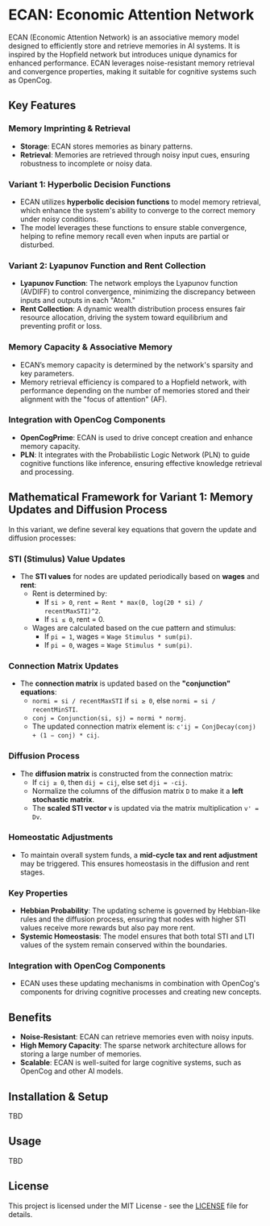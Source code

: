 # ECAN: Economic Attention Network

ECAN (Economic Attention Network) is an associative memory model designed to efficiently store and retrieve memories in AI systems. It is inspired by the Hopfield network but introduces unique dynamics for enhanced performance. ECAN leverages noise-resistant memory retrieval and convergence properties, making it suitable for cognitive systems such as OpenCog.

## Key Features

### Memory Imprinting & Retrieval
- **Storage**: ECAN stores memories as binary patterns.
- **Retrieval**: Memories are retrieved through noisy input cues, ensuring robustness to incomplete or noisy data.

### Variant 1: Hyperbolic Decision Functions
- ECAN utilizes **hyperbolic decision functions** to model memory retrieval, which enhance the system's ability to converge to the correct memory under noisy conditions.
- The model leverages these functions to ensure stable convergence, helping to refine memory recall even when inputs are partial or disturbed.

### Variant 2: Lyapunov Function and Rent Collection
- **Lyapunov Function**: The network employs the Lyapunov function (AVDIFF) to control convergence, minimizing the discrepancy between inputs and outputs in each "Atom."
- **Rent Collection**: A dynamic wealth distribution process ensures fair resource allocation, driving the system toward equilibrium and preventing profit or loss.

### Memory Capacity & Associative Memory
- ECAN’s memory capacity is determined by the network's sparsity and key parameters.
- Memory retrieval efficiency is compared to a Hopfield network, with performance depending on the number of memories stored and their alignment with the "focus of attention" (AF).

### Integration with OpenCog Components
- **OpenCogPrime**: ECAN is used to drive concept creation and enhance memory capacity.
- **PLN**: It integrates with the Probabilistic Logic Network (PLN) to guide cognitive functions like inference, ensuring effective knowledge retrieval and processing.

## Mathematical Framework for Variant 1: Memory Updates and Diffusion Process

In this variant, we define several key equations that govern the update and diffusion processes:

### STI (Stimulus) Value Updates
- The **STI values** for nodes are updated periodically based on **wages** and **rent**:
  - Rent is determined by:
    - If `si > 0`, `rent = Rent * max(0, log(20 * si) / recentMaxSTI)^2`.
    - If `si ≤ 0`, rent = 0.
  - Wages are calculated based on the cue pattern and stimulus:
    - If `pi = 1`, wages = `Wage Stimulus * sum(pi)`.
    - If `pi = 0`, wages = `Wage Stimulus * sum(pi)`.

### Connection Matrix Updates
- The **connection matrix** is updated based on the **"conjunction" equations**:
  - `normi = si / recentMaxSTI` if `si ≥ 0`, else `normi = si / recentMinSTI`.
  - `conj = Conjunction(si, sj) = normi * normj`.
  - The updated connection matrix element is: `c'ij = ConjDecay(conj) + (1 − conj) * cij`.

### Diffusion Process
- The **diffusion matrix** is constructed from the connection matrix:
  - If `cij ≥ 0`, then `dij = cij`, else set `dji = -cij`.
  - Normalize the columns of the diffusion matrix `D` to make it a **left stochastic matrix**.
  - The **scaled STI vector `v`** is updated via the matrix multiplication `v' = Dv`.

### Homeostatic Adjustments
- To maintain overall system funds, a **mid-cycle tax and rent adjustment** may be triggered. This ensures homeostasis in the diffusion and rent stages.

### Key Properties
- **Hebbian Probability**: The updating scheme is governed by Hebbian-like rules and the diffusion process, ensuring that nodes with higher STI values receive more rewards but also pay more rent.
- **Systemic Homeostasis**: The model ensures that both total STI and LTI values of the system remain conserved within the boundaries.

### Integration with OpenCog Components
- ECAN uses these updating mechanisms in combination with OpenCog's components for driving cognitive processes and creating new concepts.

## Benefits
- **Noise-Resistant**: ECAN can retrieve memories even with noisy inputs.
- **High Memory Capacity**: The sparse network architecture allows for storing a large number of memories.
- **Scalable**: ECAN is well-suited for large cognitive systems, such as OpenCog and other AI models.

## Installation & Setup
TBD

## Usage
TBD

## License
This project is licensed under the MIT License - see the [LICENSE](LICENSE) file for details.


